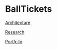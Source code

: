 # BallTickets


[Architecture](https://github.com/ZakariaICT/BallTickets/blob/main/Architecture.md)

[Research](https://github.com/ZakariaICT/BallTickets/blob/main/Research.md)

[Portfolio](https://github.com/ZakariaICT/BallTickets/blob/main/Portfolio.md)
